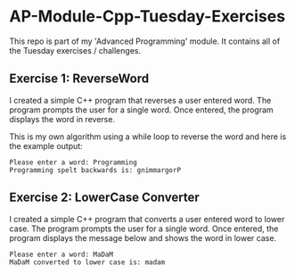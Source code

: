 # AP-Module-Cpp-Tuesday-Exercises
This repo is part of my 'Advanced Programming' module. It contains all of the Tuesday exercises / challenges.
## Exercise 1: ReverseWord
I created a simple C++ program that reverses a user entered word. The program prompts the user for a
single word. Once entered, the program displays the word in reverse. 

This is my own algorithm using a while loop to reverse the word and here is the example output:
```
Please enter a word: Programming
Programming spelt backwards is: gnimmargorP
```

## Exercise 2: LowerCase Converter
I created a simple C++ program that converts a user entered word to lower case. The program prompts
the user for a single word. Once entered, the program displays the message below and shows the word in
lower case.
```
Please enter a word: MaDaM
MaDaM converted to lower case is: madam
```
